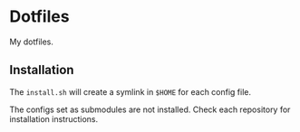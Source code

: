# Dotfiles

My dotfiles.

## Installation

The `install.sh` will create a symlink in `$HOME` for each config file.

The configs set as submodules are not installed. Check each repository for
installation instructions.
